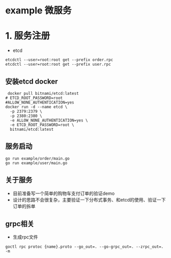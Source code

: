 # example 微服务
# 1. 服务注册 
+ etcd
```shell
etcdctl --user=root:root get --prefix order.rpc
etcdctl --user=root:root get --prefix user.rpc
```
## 安装etcd docker
```shell
 docker pull bitnami/etcd:latest
# ETCD_ROOT_PASSWORD=root
#ALLOW_NONE_AUTHENTICATION=yes
docker run -d --name etcd \
  -p 2379:2379 \
  -p 2380:2380 \
  -e ALLOW_NONE_AUTHENTICATION=yes \
  -e ETCD_ROOT_PASSWORD=root \
  bitnami/etcd:latest 
```

## 服务启动
```shell
go run example/order/main.go
go run example/user/main.go
```
## 关于服务
+ 目前准备写一个简单的购物车支付订单的验证demo
+ 设计的思路不会很复杂，主要验证一下分布式事务、和etcd的使用、验证一下订单的拆单

## grpc相关
+ 生成rpc文件
```shell
goctl rpc protoc {name}.proto --go_out=. --go-grpc_out=. --zrpc_out=. -m
```